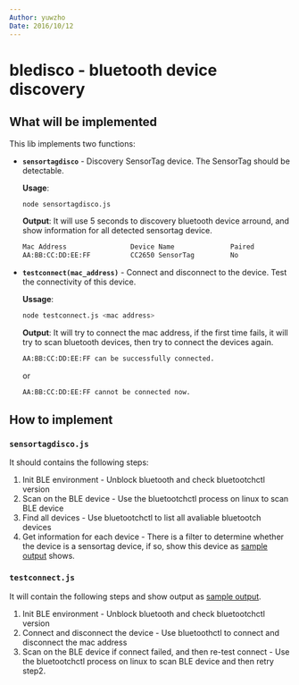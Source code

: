 ```yaml
---
Author: yuwzho
Date: 2016/10/12
---
```


# bledisco - bluetooth device discovery

## What will be implemented
This lib implements two functions:

* **`sensortagdisco`** - Discovery SensorTag device. The SensorTag should be detectable.
    
    **Usage**: 
    ``` bash
    node sensortagdisco.js
    ```

    <a id="disco-output-sample"></a>**Output**:
    It will use 5 seconds to discovery bluetooth device arround, and show information for all detected sensortag device.
    ``` bash
    Mac Address                Device Name        		Paired        	Connected
    AA:BB:CC:DD:EE:FF          CC2650 SensorTag         No 		        No
    ```

* **`testconnect(mac_address)`** - Connect and disconnect to the device. Test the connectivity of this device.

    **Ussage**:
    ``` bash
    node testconnect.js <mac address>
    ```

    <a id="connect-output-sample"></a>**Output**:
    It will try to connect the mac address, if the first time fails, it will try to scan bluetooth devices, then try to connect the devices again.
    ``` bash
    AA:BB:CC:DD:EE:FF can be successfully connected.
    ```
    or
    ``` bash
    AA:BB:CC:DD:EE:FF cannot be connected now.
    ```

## How to implement

### `sensortagdisco.js`
It should contains the following steps:

1. Init BLE environment - Unblock bluetooth and check bluetootchctl version
2. Scan on the BLE device - Use the bluetootchctl process on linux to scan BLE device
3. Find all devices - Use bluetootchctl to list all avaliable bluetootch devices
4. Get information for each device - There is a filter to determine whether the device is a sensortag device, if so, show this device as [sample output](#disco-output-sample) shows.

### `testconnect.js`

It will contain the following steps and show output as [sample output](#connect-output-sample).

1. Init BLE environment - Unblock bluetooth and check bluetootchctl version
2. Connect and disconnect the device - Use bluetoothctl to connect and disconnect the mac address
3. Scan on the BLE device if connect failed, and then re-test connect - Use the bluetootchctl process on linux to scan BLE device and then retry step2. 
